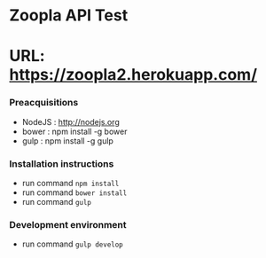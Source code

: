 # Zoopla API Test

# URL: https://zoopla2.herokuapp.com/

### Preacquisitions
* NodeJS : http://nodejs.org
* bower : npm install -g bower
* gulp : npm install -g gulp

### Installation instructions
* run command ```npm install```
* run command ```bower install```
* run command ```gulp```

### Development environment
* run command ```gulp develop```

